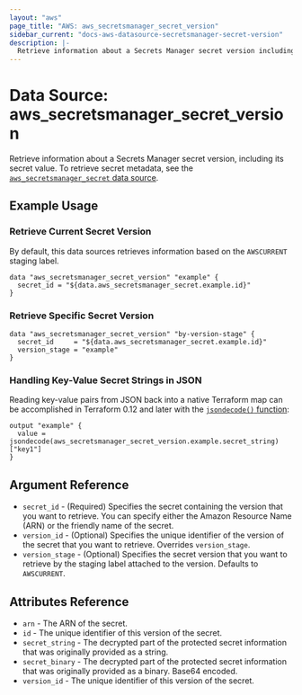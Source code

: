 ```yaml
---
layout: "aws"
page_title: "AWS: aws_secretsmanager_secret_version"
sidebar_current: "docs-aws-datasource-secretsmanager-secret-version"
description: |-
  Retrieve information about a Secrets Manager secret version including its secret value
---
```


# Data Source: aws_secretsmanager_secret_version

Retrieve information about a Secrets Manager secret version, including its secret value. To retrieve secret metadata, see the [`aws_secretsmanager_secret` data source](/docs/providers/aws/d/secretsmanager_secret.html).

## Example Usage

### Retrieve Current Secret Version

By default, this data sources retrieves information based on the `AWSCURRENT` staging label.

```hcl
data "aws_secretsmanager_secret_version" "example" {
  secret_id = "${data.aws_secretsmanager_secret.example.id}"
}
```

### Retrieve Specific Secret Version

```hcl
data "aws_secretsmanager_secret_version" "by-version-stage" {
  secret_id     = "${data.aws_secretsmanager_secret.example.id}"
  version_stage = "example"
}
```

### Handling Key-Value Secret Strings in JSON

Reading key-value pairs from JSON back into a native Terraform map can be accomplished in Terraform 0.12 and later with the [`jsondecode()` function](https://www.terraform.io/docs/configuration/functions/jsondecode.html):

```hcl
output "example" {
  value = jsondecode(aws_secretsmanager_secret_version.example.secret_string)["key1"]
}
```

## Argument Reference

* `secret_id` - (Required) Specifies the secret containing the version that you want to retrieve. You can specify either the Amazon Resource Name (ARN) or the friendly name of the secret.
* `version_id` - (Optional) Specifies the unique identifier of the version of the secret that you want to retrieve. Overrides `version_stage`.
* `version_stage` - (Optional) Specifies the secret version that you want to retrieve by the staging label attached to the version. Defaults to `AWSCURRENT`.

## Attributes Reference

* `arn` - The ARN of the secret.
* `id` - The unique identifier of this version of the secret.
* `secret_string` - The decrypted part of the protected secret information that was originally provided as a string.
* `secret_binary` - The decrypted part of the protected secret information that was originally provided as a binary. Base64 encoded.
* `version_id` - The unique identifier of this version of the secret.
